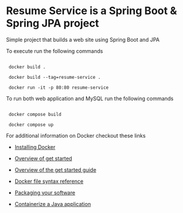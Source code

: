 # Resume Service is a Spring Boot & Spring JPA project

Simple project that builds a web site using Spring Boot and JPA

To execute run the following commands

```

 docker build .

 docker build --tag=resume-service .

 docker run -it -p 80:80 resume-service

```
To run both web application and MySQL run the following commands


```

 docker compose build
 
 docker compose up

```

For additional information on Docker checkout these links

* [Installing Docker](https://docs.docker.com/desktop/install/windows-install/)

* [Overview of get started](https://docs.docker.com/guides/get-started/)

* [Overview of the get started guide](https://docs.docker.com/get-started/)

* [Docker file syntax reference](https://docs.docker.com/reference/dockerfile/)

* [Packaging your software](https://docs.docker.com/build/building/packaging/)

* [Containerize a Java application](https://docs.docker.com/language/java/containerize/)

